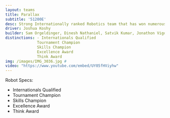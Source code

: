 ```yaml
---
layout: teams
title: Parallax
subtitle: '51200E'
desc: Strong Internationally ranked Robotics team that has won numerous awards including best Programming at State.
driver: Joshua Koshy
builder: Sam Orgeldinger, Dinesh Nathaniel, Satvik Kumar, Jonathon Vigo, Prakul Sheridar
distinctions: - Internationals Qualified
              Tournament Champion
              Skills Champion
              Excellence Award
              Think Award
img: /images/IMG_3036.jpg #
video: "https://www.youtube.com/embed/UY05fHViyhw" 
---
```

Robot Specs:
- Internationals Qualified
- Tournament Champion
- Skills Champion
- Excellence Award
- Think Award
